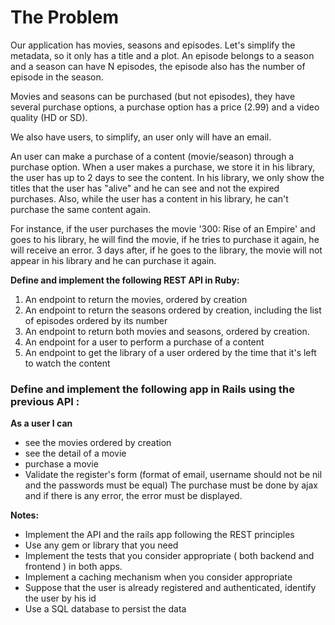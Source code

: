 The Problem
===========

Our application has movies, seasons and episodes. Let's simplify the metadata, so it only has a title and a plot. An episode belongs to a season and a season can have N episodes, the episode also has the number of episode in the season.

Movies and seasons can be purchased (but not episodes), they have several purchase options, a purchase option has a price (2.99) and a video quality (HD or SD).

We also have users, to simplify, an user only will have an email.

An user can make a purchase of a content (movie/season) through a purchase option. When a user makes a purchase, we store it in his library, the user has up to 2 days to see the content. In his library, we only show the titles that the user has "alive" and he can see and not the expired purchases. Also, while the user has a content in his library, he can't purchase the same content again.

For instance, if the user purchases the movie '300: Rise of an Empire' and goes to his library, he will find the movie, if he tries to purchase it again, he will receive an error. 3 days after, if he goes to the library, the movie will not appear in his library and he can purchase it again.

**Define and implement the following REST API in Ruby:**

1. An endpoint to return the movies, ordered by creation
2. An endpoint to return the seasons ordered by creation, including the list of episodes ordered by its number
3. An endpoint to return both movies and seasons, ordered by creation.
4. An endpoint for a user to perform a purchase of a content
5. An endpoint to get the library of a user ordered by the time that it's left to watch the content

### Define and implement the following app in Rails using the previous API :

**As a user I can**

- see the movies ordered by creation
- see the detail of a movie
- purchase a movie
- Validate the register's form (format of email, username should not be nil and the passwords must be equal) The purchase must be done by ajax and if there is any error, the error must be displayed.

**Notes:**

- Implement the API and the rails app following the REST principles
- Use any gem or library that you need
- Implement the tests that you consider appropriate ( both backend and frontend ) in both apps.
- Implement a caching mechanism when you consider appropriate
- Suppose that the user is already registered and authenticated, identify the user by his id
- Use a SQL database to persist the data
